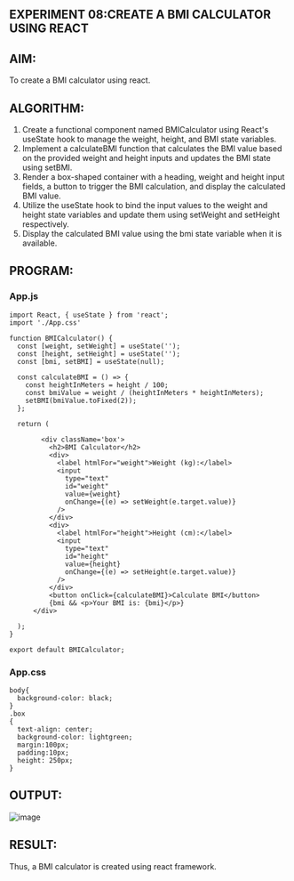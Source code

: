 ## EXPERIMENT 08:CREATE A BMI CALCULATOR USING REACT
## AIM:
To create a BMI calculator using react.

## ALGORITHM:
1. Create a functional component named BMICalculator using React's useState hook to manage the weight, height, and BMI state variables.
2. Implement a calculateBMI function that calculates the BMI value based on the provided weight and height inputs and updates the BMI state using setBMI.
3. Render a box-shaped container with a heading, weight and height input fields, a button to trigger the BMI calculation, and display the calculated BMI value.
4. Utilize the useState hook to bind the input values to the weight and height state variables and update them using setWeight and setHeight respectively.
5. Display the calculated BMI value using the bmi state variable when it is available.

## PROGRAM:
### App.js
```
import React, { useState } from 'react';
import './App.css'

function BMICalculator() {
  const [weight, setWeight] = useState('');
  const [height, setHeight] = useState('');
  const [bmi, setBMI] = useState(null);

  const calculateBMI = () => {
    const heightInMeters = height / 100;
    const bmiValue = weight / (heightInMeters * heightInMeters);
    setBMI(bmiValue.toFixed(2));
  };

  return (
    
        <div className='box'>
          <h2>BMI Calculator</h2>
          <div>
            <label htmlFor="weight">Weight (kg):</label>
            <input
              type="text"
              id="weight"
              value={weight}
              onChange={(e) => setWeight(e.target.value)}
            />
          </div>
          <div>
            <label htmlFor="height">Height (cm):</label>
            <input
              type="text"
              id="height"
              value={height}
              onChange={(e) => setHeight(e.target.value)}
            />
          </div>
          <button onClick={calculateBMI}>Calculate BMI</button>
          {bmi && <p>Your BMI is: {bmi}</p>}
      </div>
    
  );
}

export default BMICalculator;
```
### App.css
```
body{
  background-color: black;
}
.box
{
  text-align: center;
  background-color: lightgreen;
  margin:100px;
  padding:10px;
  height: 250px;
}
```
## OUTPUT:
![image](https://github.com/Evangelin-Ruth/modernweb-ex8/assets/94219798/2ef88aca-673e-4657-ae0b-5b5968f00037)
## RESULT:
Thus, a BMI calculator is created using react framework.


